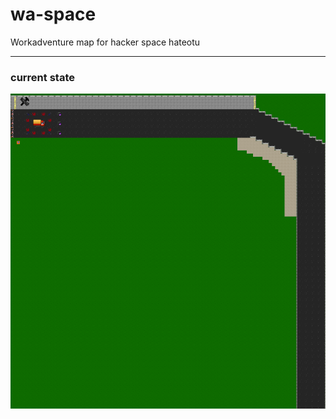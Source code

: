 # wa-space
Workadventure map for hacker space hateotu

-----
### current state
![alt: current state](hateotu.png)
